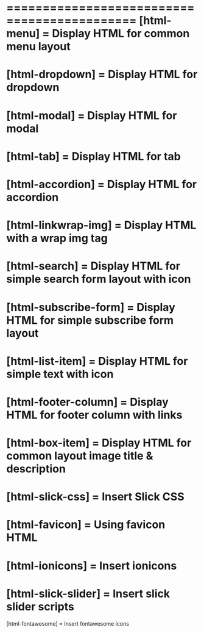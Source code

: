 ============================================
[html-menu] = Display HTML for common menu layout
============================================
[html-dropdown] = Display HTML for dropdown
============================================
[html-modal] = Display HTML for modal
============================================
[html-tab] = Display HTML for tab
============================================
[html-accordion] = Display HTML for accordion
============================================
[html-linkwrap-img] = Display HTML with a wrap img tag
============================================
[html-search] = Display HTML for simple search form layout with icon
============================================
[html-subscribe-form] = Display HTML for simple subscribe form layout
============================================
[html-list-item] = Display HTML for simple text with icon
============================================
[html-footer-column] = Display HTML for footer column with links
============================================
[html-box-item] = Display HTML for common layout image title & description
============================================
[html-slick-css] = Insert Slick CSS
============================================
[html-favicon] = Using favicon HTML
============================================
[html-ionicons] = Insert ionicons
============================================
[html-slick-slider] = Insert slick slider scripts
============================================
[html-fontawesome] = Insert fontawesome icons